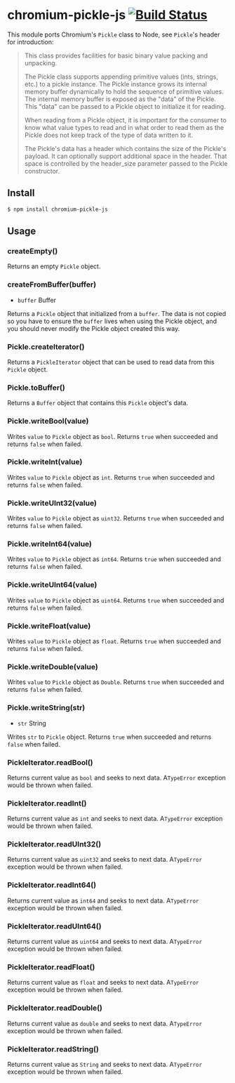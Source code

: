 # chromium-pickle-js [![Build Status](https://travis-ci.org/electron/node-chromium-pickle-js.svg?branch=master)](https://travis-ci.org/electron/node-chromium-pickle-js)

This module ports Chromium's `Pickle` class to Node, see `Pickle`'s header for
introduction:

> This class provides facilities for basic binary value packing and unpacking.
>
> The Pickle class supports appending primitive values (ints, strings, etc.)
> to a pickle instance.  The Pickle instance grows its internal memory buffer
> dynamically to hold the sequence of primitive values.   The internal memory
> buffer is exposed as the "data" of the Pickle.  This "data" can be passed
> to a Pickle object to initialize it for reading.
>
> When reading from a Pickle object, it is important for the consumer to know
> what value types to read and in what order to read them as the Pickle does
> not keep track of the type of data written to it.
>
> The Pickle's data has a header which contains the size of the Pickle's
> payload.  It can optionally support additional space in the header.  That
> space is controlled by the header_size parameter passed to the Pickle
> constructor.

## Install

```bash
$ npm install chromium-pickle-js
```

## Usage

### createEmpty()

Returns an empty `Pickle` object.

### createFromBuffer(buffer)

* `buffer` Buffer

Returns a `Pickle` object that initialized from a `buffer`. The data is not
copied so you have to ensure the `buffer` lives when using the Pickle object,
and you should never modify the Pickle object created this way.

### Pickle.createIterator()

Returns a `PickleIterator` object that can be used to read data from this
`Pickle` object.

### Pickle.toBuffer()

Returns a `Buffer` object that contains this `Pickle` object's data.

### Pickle.writeBool(value)

Writes `value` to `Pickle` object as `bool`. Returns `true` when succeeded and
returns `false` when failed.

### Pickle.writeInt(value)

Writes `value` to `Pickle` object as `int`. Returns `true` when succeeded and
returns `false` when failed.

### Pickle.writeUInt32(value)

Writes `value` to `Pickle` object as `uint32`. Returns `true` when succeeded and
returns `false` when failed.

### Pickle.writeInt64(value)

Writes `value` to `Pickle` object as `int64`. Returns `true` when succeeded and
returns `false` when failed.

### Pickle.writeUInt64(value)

Writes `value` to `Pickle` object as `uint64`. Returns `true` when succeeded and
returns `false` when failed.

### Pickle.writeFloat(value)

Writes `value` to `Pickle` object as `float`. Returns `true` when succeeded and
returns `false` when failed.

### Pickle.writeDouble(value)

Writes `value` to `Pickle` object as `Double`. Returns `true` when succeeded and
returns `false` when failed.

### Pickle.writeString(str)

* `str` String

Writes `str` to `Pickle` object. Returns `true` when succeeded and returns
`false` when failed.

### PickleIterator.readBool()

Returns current value as `bool` and seeks to next data. A`TypeError` exception
would be thrown when failed.

### PickleIterator.readInt()

Returns current value as `int` and seeks to next data. A`TypeError` exception
would be thrown when failed.

### PickleIterator.readUInt32()

Returns current value as `uint32` and seeks to next data. A`TypeError` exception
would be thrown when failed.

### PickleIterator.readInt64()

Returns current value as `int64` and seeks to next data. A`TypeError` exception
would be thrown when failed.

### PickleIterator.readUInt64()

Returns current value as `uint64` and seeks to next data. A`TypeError` exception
would be thrown when failed.

### PickleIterator.readFloat()

Returns current value as `float` and seeks to next data. A`TypeError` exception
would be thrown when failed.

### PickleIterator.readDouble()

Returns current value as `double` and seeks to next data. A`TypeError` exception
would be thrown when failed.

### PickleIterator.readString()

Returns current value as `String` and seeks to next data. A`TypeError` exception
would be thrown when failed.
